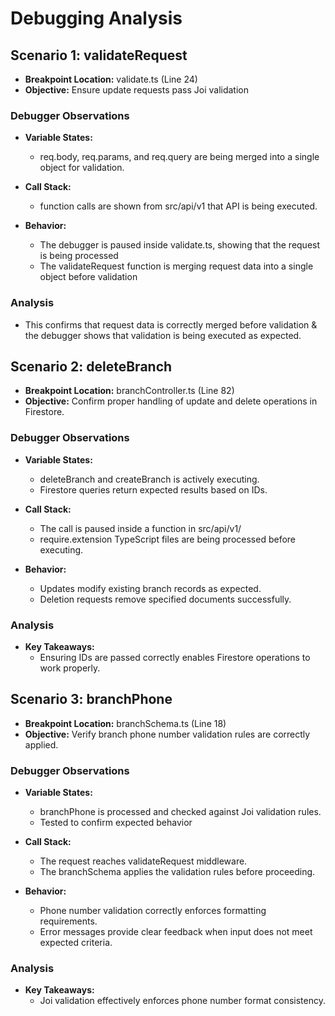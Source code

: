 # Debugging Analysis

## Scenario 1: validateRequest

- **Breakpoint Location:** validate.ts (Line 24)
- **Objective:** Ensure update requests pass Joi validation

### Debugger Observations

- **Variable States:**
  - req.body, req.params, and req.query are being merged into a single object for validation.
- **Call Stack:**
  - function calls are shown from src/api/v1 that API is being executed.

- **Behavior:**
  - The debugger is paused inside validate.ts, showing that the request is being processed
  - The validateRequest function is merging request data into a single object before validation

### Analysis
 - This confirms that request data is correctly merged before validation & the debugger shows that validation is being executed as expected.


## Scenario 2: deleteBranch

- **Breakpoint Location:** branchController.ts (Line 82)
- **Objective:** Confirm proper handling of update and delete operations in Firestore.

### Debugger Observations

- **Variable States:**
  - deleteBranch and createBranch is actively executing.
  - Firestore queries return expected results based on IDs.

- **Call Stack:**
  - The call is paused inside a function in src/api/v1/
  - require.extension TypeScript files are being processed before executing.

- **Behavior:**
  - Updates modify existing branch records as expected.
  - Deletion requests remove specified documents successfully.

### Analysis

- **Key Takeaways:**
  - Ensuring IDs are passed correctly enables Firestore operations to work properly.

## Scenario 3: branchPhone

- **Breakpoint Location:** branchSchema.ts (Line 18)
- **Objective:** Verify branch phone number validation rules are correctly applied.

### Debugger Observations

- **Variable States:**
  - branchPhone is processed and checked against Joi validation rules.
  - Tested to confirm expected behavior

- **Call Stack:**
  - The request reaches validateRequest middleware.
  - The branchSchema applies the validation rules before proceeding.

- **Behavior:**
  - Phone number validation correctly enforces formatting requirements.
  - Error messages provide clear feedback when input does not meet expected criteria.

### Analysis

- **Key Takeaways:**
  - Joi validation effectively enforces phone number format consistency.